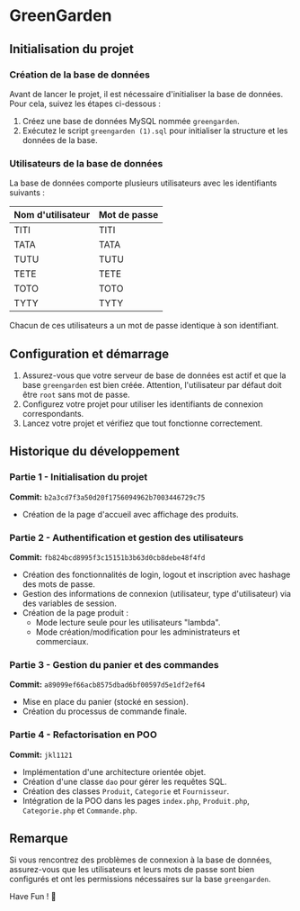 # GreenGarden

## Initialisation du projet

### Création de la base de données
Avant de lancer le projet, il est nécessaire d'initialiser la base de données. Pour cela, suivez les étapes ci-dessous :

1. Créez une base de données MySQL nommée `greengarden`.
2. Exécutez le script `greengarden (1).sql` pour initialiser la structure et les données de la base.

### Utilisateurs de la base de données
La base de données comporte plusieurs utilisateurs avec les identifiants suivants :

| Nom d'utilisateur | Mot de passe |
|------------------|-------------|
| TITI            | TITI        |
| TATA            | TATA        |
| TUTU            | TUTU        |
| TETE            | TETE        |
| TOTO            | TOTO        |
| TYTY            | TYTY        |

Chacun de ces utilisateurs a un mot de passe identique à son identifiant.

## Configuration et démarrage
1. Assurez-vous que votre serveur de base de données est actif et que la base `greengarden` est bien créée. Attention, l'utilisateur par défaut doit être `root` sans mot de passe.
2. Configurez votre projet pour utiliser les identifiants de connexion correspondants.
3. Lancez votre projet et vérifiez que tout fonctionne correctement.

## Historique du développement

### Partie 1 - Initialisation du projet
**Commit:** `b2a3cd7f3a50d20f1756094962b7003446729c75`
- Création de la page d'accueil avec affichage des produits.

### Partie 2 - Authentification et gestion des utilisateurs
**Commit:** `fb824bcd8995f3c15151b3b63d0cb8debe48f4fd`
- Création des fonctionnalités de login, logout et inscription avec hashage des mots de passe.
- Gestion des informations de connexion (utilisateur, type d'utilisateur) via des variables de session.
- Création de la page produit :
  - Mode lecture seule pour les utilisateurs "lambda".
  - Mode création/modification pour les administrateurs et commerciaux.

### Partie 3 - Gestion du panier et des commandes
**Commit:** `a89099ef66acb8575dbad6bf00597d5e1df2ef64`
- Mise en place du panier (stocké en session).
- Création du processus de commande finale.

### Partie 4 - Refactorisation en POO
**Commit:** `jkl1121`
- Implémentation d'une architecture orientée objet.
- Création d'une classe `dao` pour gérer les requêtes SQL.
- Création des classes `Produit`, `Categorie` et `Fournisseur`.
- Intégration de la POO dans les pages `index.php`, `Produit.php`, `Categorie.php` et `Commande.php`.

## Remarque
Si vous rencontrez des problèmes de connexion à la base de données, assurez-vous que les utilisateurs et leurs mots de passe sont bien configurés et ont les permissions nécessaires sur la base `greengarden`.

Have Fun ! 🚀

